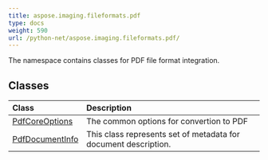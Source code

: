 ```yaml
---
title: aspose.imaging.fileformats.pdf
type: docs
weight: 590
url: /python-net/aspose.imaging.fileformats.pdf/
---
```



The namespace contains classes for PDF file format integration.

## **Classes**
|**Class**|**Description**|
| :- | :- |
|[PdfCoreOptions](/imaging/python-net/aspose.imaging.fileformats.pdf/pdfcoreoptions/)|The common options for convertion to PDF|
|[PdfDocumentInfo](/imaging/python-net/aspose.imaging.fileformats.pdf/pdfdocumentinfo/)|This class represents set of metadata for document description.|
